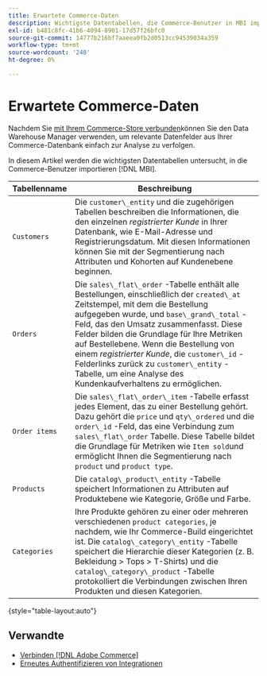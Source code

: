 ```yaml
---
title: Erwartete Commerce-Daten
description: Wichtigste Datentabellen, die Commerce-Benutzer in MBI importieren
exl-id: b481c8fc-41b6-4094-8901-17d57f26bfc0
source-git-commit: 14777b216bf7aaeea0fb2d0513cc94539034a359
workflow-type: tm+mt
source-wordcount: '248'
ht-degree: 0%

---
```


# Erwartete Commerce-Daten

Nachdem Sie [mit Ihrem Commerce-Store verbunden](../../../data-analyst/importing-data/integrations/magento.md)können Sie den Data Warehouse Manager verwenden, um relevante Datenfelder aus Ihrer Commerce-Datenbank einfach zur Analyse zu verfolgen.

In diesem Artikel werden die wichtigsten Datentabellen untersucht, in die Commerce-Benutzer importieren [!DNL MBI].

| **Tabellenname** | **Beschreibung** |
|-----|-----|
| `Customers` | Die `customer\_entity` und die zugehörigen Tabellen beschreiben die Informationen, die den einzelnen *registrierter Kunde* in Ihrer Datenbank, wie E-Mail-Adresse und Registrierungsdatum. Mit diesen Informationen können Sie mit der Segmentierung nach Attributen und Kohorten auf Kundenebene beginnen. |
| `Orders` | Die `sales\_flat\_order` -Tabelle enthält alle Bestellungen, einschließlich der `created\_at` Zeitstempel, mit dem die Bestellung aufgegeben wurde, und `base\_grand\_total` -Feld, das den Umsatz zusammenfasst. Diese Felder bilden die Grundlage für Ihre Metriken auf Bestellebene. Wenn die Bestellung von einem *registrierter Kunde*, die `customer\_id` -Felderlinks zurück zu  `customer\_entity` -Tabelle, um eine Analyse des Kundenkaufverhaltens zu ermöglichen. |
| `Order items` | Die `sales\_flat\_order\_item` -Tabelle erfasst jedes Element, das zu einer Bestellung gehört. Dazu gehört die `price` und `qty\_ordered` und die `order\_id` -Feld, das eine Verbindung zum `sales\_flat\_order` Tabelle. Diese Tabelle bildet die Grundlage für Metriken wie `Item sold`und ermöglicht Ihnen die Segmentierung nach `product` und `product type`. |
| `Products` | Die `catalog\_product\_entity` -Tabelle speichert Informationen zu Attributen auf Produktebene wie Kategorie, Größe und Farbe. |
| `Categories` | Ihre Produkte gehören zu einer oder mehreren verschiedenen `product categories`, je nachdem, wie Ihr Commerce-Build eingerichtet ist. Die `catalog\_category\_entity` -Tabelle speichert die Hierarchie dieser Kategorien (z. B. Bekleidung > Tops > T-Shirts) und die `catalog\_category\_product` -Tabelle protokolliert die Verbindungen zwischen Ihren Produkten und diesen Kategorien. |

{style="table-layout:auto"}

## Verwandte

* [Verbinden [!DNL Adobe Commerce]](../integrations/magento.md)
* [Erneutes Authentifizieren von Integrationen](https://experienceleague.adobe.com/docs/commerce-knowledge-base/kb/how-to/mbi-reauthenticating-integrations.html?lang=en)
